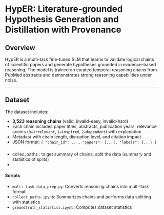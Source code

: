 # HypER: Literature-grounded Hypothesis Generation and Distillation with Provenance


## Overview

HypER is a multi-task fine-tuned SLM that learns to validate logical chains of scientific papers and generate hypotheses grounded in evidence-based reasoning. The model is trained on curated temporal reasoning chains from PubMed abstracts and demonstrates strong reasoning capabilities under noise.

---

## Dataset

The dataset includes:
- **3,523 reasoning chains** (valid, invalid-easy, invalid-hard)
- Each chain includes paper titles, abstracts, publication years, relevance scores (`0=irrelevant`, `1=inspired`, `2=dependent`) with explanation.
- Metadata with chain length, disruption level, and citation impact
- JSON format: `{ "chain_id": ..., "papers": [...], "labels": {...} }`

###

- collec_paths : to get summary of chains, split the data (summary and statistics of splits)
- 

#### Scripts
- `multi-task-data_prep.py`: Converts reasoning chains into multi-task format 
- `collect_paths.ipynb`: Summarizes chains and performs data splitting with statistics  
- `groundtruth_statistics.ipynb`: Computes dataset statistics  

